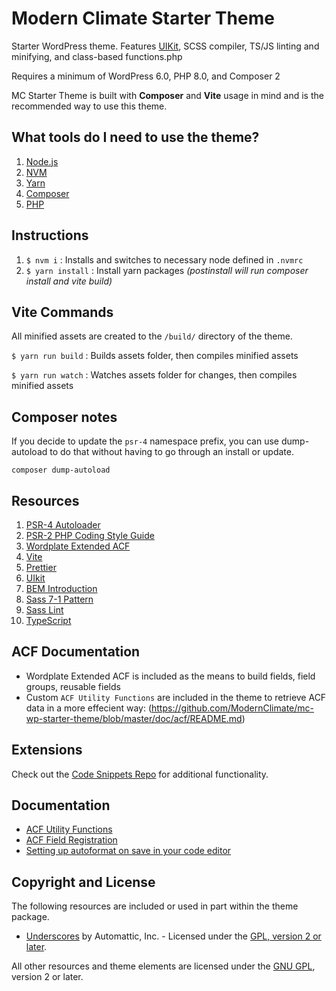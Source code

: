 # Modern Climate Starter Theme

Starter WordPress theme. Features [UIKit](https://getuikit.com/docs/introduction), SCSS compiler, TS/JS linting and minifying, and class-based functions.php

Requires a minimum of WordPress 6.0, PHP 8.0, and Composer 2

MC Starter Theme is built with **Composer** and **Vite** usage in mind and is the recommended way to use this theme.

## What tools do I need to use the theme?

1. [Node.js](https://github.com/ModernClimate/mc-wp-starter-theme/wiki/Install-Node.js)
2. [NVM](https://github.com/nvm-sh/nvm)
3. [Yarn](https://yarnpkg.com/en/docs/install)
4. [Composer](https://getcomposer.org/doc/00-intro.md#globally)
5. [PHP](https://www.php.net/supported-versions.php)

## Instructions

1. `$ nvm i` : Installs and switches to necessary node defined in `.nvmrc`
2. `$ yarn install` : Install yarn packages _(postinstall will run composer install and vite build)_

## Vite Commands

All minified assets are created to the `/build/` directory of the theme.

`$ yarn run build` : Builds assets folder, then compiles minified assets

`$ yarn run watch` : Watches assets folder for changes, then compiles minified assets

## Composer notes

If you decide to update the `psr-4` namespace prefix, you can use dump-autoload to do that without having to go through an install or update.

```
composer dump-autoload
```

## Resources

1. [PSR-4 Autoloader](http://www.php-fig.org/psr/psr-4/)
2. [PSR-2 PHP Coding Style Guide](http://www.php-fig.org/psr/psr-2/)
3. [Wordplate Extended ACF](https://github.com/wordplate/extended-acf)
4. [Vite](https://vitejs.dev/)
5. [Prettier](https://prettier.io/)
6. [UIkit](https://getuikit.com/)
7. [BEM Introduction](http://getbem.com/introduction/)
8. [Sass 7-1 Pattern](https://sass-guidelin.es/#the-7-1-pattern)
9. [Sass Lint](https://github.com/sasstools/sass-lint)
10. [TypeScript](https://www.typescriptlang.org/)

## ACF Documentation

- Wordplate Extended ACF is included as the means to build fields, field groups, reusable fields
- Custom `ACF Utility Functions` are included in the theme to retrieve ACF data in a more effecient way: (https://github.com/ModernClimate/mc-wp-starter-theme/blob/master/doc/acf/README.md)

## Extensions

Check out the [Code Snippets Repo](https://github.com/ModernClimate/ad-code-snippets) for additional functionality.

## Documentation

- [ACF Utility Functions](https://github.com/ModernClimate/mc-wp-starter-theme/blob/master/doc/acf/UtilityFunctions.md)
- [ACF Field Registration](https://github.com/ModernClimate/mc-wp-starter-theme/blob/master/doc/acf/FieldRegistration.md)
- [Setting up autoformat on save in your code editor](https://github.com/ModernClimate/mc-wp-starter-theme/blob/master/doc/Autoformatting.md)

## Copyright and License

The following resources are included or used in part within the theme package.

- [Underscores](http://underscores.me/) by Automattic, Inc. - Licensed under the [GPL, version 2 or later](http://www.gnu.org/licenses/old-licenses/gpl-2.0.html).

All other resources and theme elements are licensed under the [GNU GPL](http://www.gnu.org/licenses/old-licenses/gpl-2.0.html), version 2 or later.
